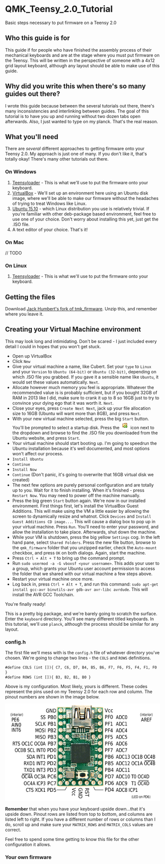 # QMK_Teensy_2.0_Tutorial
Basic steps necessary to put firmware on a Teensy 2.0

## Who this guide is for
This guide if for people who have finished the assembly process of their mechanical keyboards and are at the stage where you must put firmware on the Teensy. This will be written in the perspective of someone with a 4x12 grid layout keyboard, although any layout should be able to make use of this guide.

## Why did you write this when there's so many guides out there?
I wrote this guide because between the several tutorials out there, there's many inconsistencies and interlinking between guides. The goal of this tutorial is to have you up and running without two dozen tabs open afterwards. Also, I just wanted to type on my planck. That's the real reason.

## What you'll need
There are *several* different approaches to getting firmware onto your Teensy 2.0. My approach is just one of many. If you don't like it, that's totally okay! There's many other tutorials out there.

### On Windows
1. [Teensyloader](https://www.pjrc.com/teensy/loader.html) - This is what we'll use to put the firmware onto your keyboard.
2. [VirtualBox](https://www.virtualbox.org/wiki/Downloads) - We'll set up an environment here using an Ubuntu disk image, where we'll be able to make our firmware without the headaches of trying to treat Windows like Linux.
3. [Ubuntu 15.10](www.ubuntu.com/download/desktop) - which Linux distribution you use is relatively trivial. If you're familiar with other deb-package based environment, feel free to use one of your choice. Don't worry about installing this yet, just get the .ISO file.
4. A text editor of your choice. That's it!

### On Mac
// TODO

### On Linux
1. [Teensyloader](http://www.pjrc.com/teensy/loader_linux.html) - This is what we'll use to put the firmware onto your keyboard.

## Getting the files
Download [Jack Humbert's fork of tmk_firmware](https://github.com/jackhumbert/qmk_firmware/archive/master.zip). Unzip this, and remember where you leave it.

## Creating your Virtual Machine environment
This may look long and intimidating. Don't be scared - I just included every detail I could in hopes that you won't get stuck.
- Open up VirtualBox
- Click `New`
- Give your virtual machine a name, like Cubert. Set your `type` to `Linux` and your `Version` to `Ubuntu (64-bit)` or `Ubuntu (32-bit)`, depending on which .ISO file you grabbed. If you gave it a sensible name like `Ubuntu`, it would set these values automatically. `Next`.
- Allocate however much memory you feel is appropriate. Whatever the recommended value is is probably sufficient, but if you bought 32GB of RAM in 2013 like I did, make sure to crank it up to 8 so 16GB just to try to convince your dying ego that it was worth it. `Next`.
- Close your eyes, press `Create Next Next`, jack up your file allocation size to 16GB (Ubuntu will want more than 8GB), and press `Next`.
- With your new virtual machine selected, press the big `Start` button. You'll be prompted to select a startup disk. Press the ![Choose .ISO icon](images/chooseiso.png) icon next to the dropdown and browse to find the .ISO file you downloaded from the Ubuntu website, and press `Start`.
- Your virtual machine should start booting up. I'm going to speedrun the Ubuntu installation because it's well documented, and most options won't affect our process.
 - `Install Ubuntu`
 - `Continue`
 - `Install Now`
 - `Continue` (Don't panic, it's going to overwrite that 16GB virtual disk we created)
 - The next few options are purely personal configuration and are totally up to you. Wait for it to finish installing. When it's finished - press `Restart Now`. You may need to power off the machine manually.
- Press the big green `Start` button again. We're now in our installed environment. First things first, let's install the VirtualBox Guest Additions. This will make using the VM a little easier by allowing the screen to dynamically resize and whatnot. Click `Devices` and `Install Guest Additions CD image...`. This will cause a dialog box to pop up in your virtual machine. Press `Run`. You'll need to enter your password, and allow the installation to take place. Afterwards, shut down the machine.
- While your VM is shutdown, press the big yellow `Settings` cog. In the left hand pane, select `Shared Folders`. Press the new file button, browse to the `qmk_firmware` folder that you unzipped earlier, check the `Auto-mount` checkbox, and press `OK` on both dialogs. Again, start the machine.
- Press `Ctrl + Alt + T` to bring up the command prompt.
 - Run `sudo usermod -a -G vboxsf <your username>`. This adds your user to a group, which grants your Ubuntu user account permission to access the folder that we shared with our virtual machine a few steps above.
- Restart your virtual machine once more.
- Log back in, press `Ctrl + Alt + T`, and run this command: `sudo apt-get install gcc-avr binutils-avr gdb-avr avr-libc avrdude`. This will install the AVR GCC Toolchain.

You're finally ready!

This is a pretty big package, and we're barely going to scratch the surface. Enter the `keyboard` directory. You'll see many different titled keyboards. In this tutorial, we'll use `planck`, although the process should be similar for any layout.

### config.h
The first file we'll mess with is the `config.h` file of whatever directory you've chosen. We're going to change two lines - the `COLS` and `ROWS` definitions.

    #define COLS (int []){ C7, C6, D7, B4, B5, B6, F7, F6, F5, F4, F1, F0 }
    #define ROWS (int []){ B3, B2, B1, B0 }

Above is my configuration. Most likely, yours is different. These codes represent the pins used on my Teensy 2.0 for each row and column. The pinout numbers are shown in the image below.

![Teensy 2.0 pinouts](images/pinout.png)

**Remember** that when you have your keyboard upside down...that it's upside down. Pinout rows are listed from top to bottom, and columns are listed left to right. If you have a different number of rows or columns than I do, scroll up and make sure your `MATRIX_ROWS` and `MATRIX_COLS` values are correct.

Feel free to spend some time getting to know this file for the other configuration it allows.

### Your own firmware
